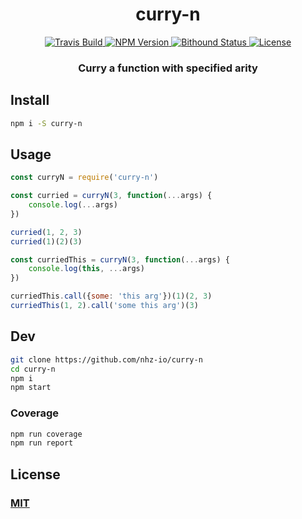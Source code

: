 <h1 align="center">curry-n</h1>

<p align="center">
  <a href="https://travis-ci.org/nhz-io/curry-n">
    <img src="https://img.shields.io/travis/nhz-io/curry-n.svg?style=flat"
         alt="Travis Build">
  </a>
  <a href="https://npmjs.org/package/curry-n">
    <img src="https://img.shields.io/npm/v/curry-n.svg?style=flat"
         alt="NPM Version">
  </a>

  <a href="https://www.bithound.io/github/nhz-io/curry-n">
    <img src="https://img.shields.io/bithound/code/github/nhz-io/curry-n.svg?style=flat"
         alt="Bithound Status">
  </a>

  <a href="https://github.com/nhz-io/curry-n/blob/master/LICENSE">
    <img src="https://img.shields.io/github/license/nhz-io/curry-n.svg?style=flat"
         alt="License">
  </a>
</p>
<p align="center">
    <h3 align="center">Curry a function with specified arity</h3>
</p>

## Install
```bash
npm i -S curry-n
```

## Usage
```javascript
const curryN = require('curry-n')

const curried = curryN(3, function(...args) {
    console.log(...args)
})

curried(1, 2, 3)
curried(1)(2)(3)

const curriedThis = curryN(3, function(...args) {
    console.log(this, ...args)
})

curriedThis.call({some: 'this arg'})(1)(2, 3)
curriedThis(1, 2).call('some this arg')(3)
```

## Dev

```sh
git clone https://github.com/nhz-io/curry-n
cd curry-n
npm i
npm start
```

### Coverage
```sh
npm run coverage
npm run report
```

## License

### [MIT](LICENSE)
